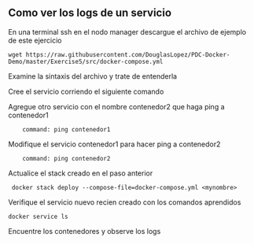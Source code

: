 ## Como ver los logs de un servicio

En una terminal ssh en el nodo manager descargue el archivo de ejemplo de este ejercicio
```
wget https://raw.githubusercontent.com/DouglasLopez/PDC-Docker-Demo/master/Exercise5/src/docker-compose.yml

```

Examine la sintaxis del archivo y trate de entenderla

Cree el servicio corriendo el siguiente comando

Agregue otro servicio con el nombre contenedor2 que haga ping a contenedor1

```
    command: ping contenedor1
```


Modifique el servicio contenedor1 para hacer ping a contenedor2

```
    command: ping contenedor2
```

Actualice el stack creado en el paso anterior

```
 docker stack deploy --compose-file=docker-compose.yml <mynombre>
```


Verifique el servicio nuevo recien creado con los comandos aprendidos

```
docker service ls
```

Encuentre los contenedores y observe los logs



